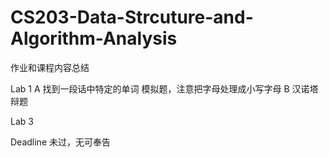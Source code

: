 # CS203-Data-Strcuture-and-Algorithm-Analysis
作业和课程内容总结

Lab 1
A
找到一段话中特定的单词
模拟题，注意把字母处理成小写字母
B
汉诺塔辩题




Lab 3

Deadline 未过，无可奉告
